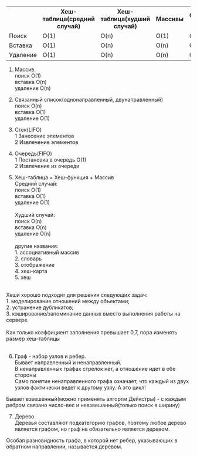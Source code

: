 <table>
    <tr>
        <th></th>
        <th>Хеш-таблица(средний случай)</th>
        <th>Хеш-таблица(худший случай)</th>
        <th>Массивы</th>
        <th>Связанные списки</th>
    </tr>
    <tr>
        <td>Поиск</td>
        <td>O(1)</td>
        <td>O(n)</td>
        <td>O(1)</td>
        <td>O(n)</td>
    </tr>
    <tr>
        <td>Вставка</td>
        <td>O(1)</td>
        <td>O(n)</td>
        <td>O(n)</td>
        <td>O(1)</td>
    </tr>
    <tr>
        <td>Удаление</td>
        <td>O(1)</td>
        <td>O(n)</td>
        <td>O(n)</td>
        <td>O(1)</td>
    </tr>
</table>


1. Массив.<br>
    поиск O(1)<br>
    вставка O(n)<br>
    удаление O(n)<br>

2. Связанный список(однонаправленный, двунаправленный)<br>
    поиск O(n)<br>
    вставка O(1)<br>
    удаление O(1)<br>

3. Стек(LIFO)<br>
    1 Занесение элементов<br>
    2 Извлечение элементов<br>

4. Очередь(FIFO)<br>
    1 Постановка в очередь O(1)<br>
    2 Извлечение из очереди<br>

5. Хеш-таблица = Хеш-функция + Массив<br>
    Средний случай:<br>
    поиск O(1)<br>
    вставка O(1)<br>
    удаление O(1)<br>
    <br>
    Худший случай:<br>
    поиск O(n)<br>
    вставка O(n)<br>
    удаление O(n)<br>
    <br>
    другие названия:<br>
        1. ассоциативный массив<br>
        2. словарь<br>
        3. отображение<br>
        4. хеш-карта<br>
        5. хеш<br>
<br>
Хеши хорошо подходят для решения следующих задач: <br>
    1. моделирование отношений между объектами; <br>
    2. устранение дубликатов; <br>
    3. кэширование/запоминание данных вместо выполнения работы на сервере. <br>
<br>
Как только коэффициент заполнения превышает 0,7, пора изменять размер хеш-таблицы<br>
<br>
   
6. Граф - набор узлов и ребер.<br>
Бывает направленный и ненаправленный.<br>
В ненаправленных графах стрелок нет, а отношение идет в обе стороны<br>
Само понятие ненаправленного графа означает, что каждый из двух узлов фактически ведет к другому узлу. А это цикл!<br>

Бывает взвешенный(можно применять алгортм Дейкстры) - с каждым ребром связано число-вес
и невзвешанный(только поиск в ширину)<br>

7. Дерево. <br>
Деревья составляют подкатегорию графов, поэтому любое дерево является графом, но граф не обязательно является деревом. <br>

Особая разновидность графа, в которой нет ребер, указывающих в обратном направлении, называется деревом. <br>
